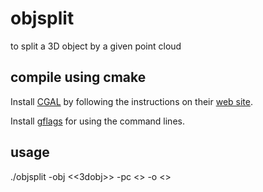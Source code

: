 # objsplit
to split a 3D object by a given point cloud

## compile using cmake

Install [CGAL][] by following the instructions on their [web site][CGAL].

Install [gflags][] for using the command lines.

## usage

./objsplit -obj <<3dobj>> -pc <<pointcloud>> -o <<outputs>>


[CGAL]: http://www.cgal.org
[gflags]: https://github.com/gflags/gflags
